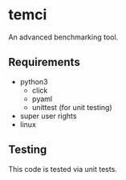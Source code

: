 temci
===============
An advanced benchmarking tool.


Requirements
---------------
- python3
    - click
    - pyaml
    - unittest (for unit testing)
- super user rights
- linux

Testing
--------------
This code is tested via unit tests.